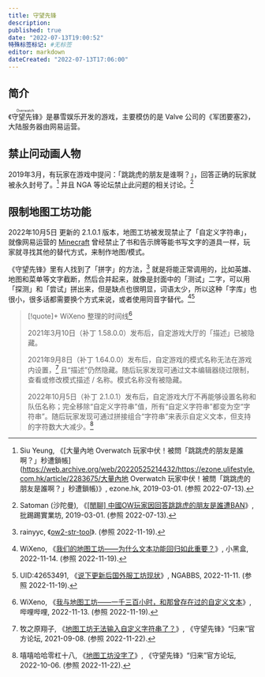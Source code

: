 ```yaml
---
title: 守望先锋
description:
published: true
date: "2022-07-13T19:00:52"
特殊标签标记: #无标签
editor: markdown
dateCreated: "2022-07-13T17:06:00"
---
```


## 简介

《<ruby>守望先锋<rt>Overwatch</rt></ruby>》是暴雪娱乐开发的游戏，主要模仿的是 Valve 公司的《军团要塞2》，大陆服务器由网易运营。

## 禁止问动画人物

2019年3月，有玩家在游戏中提问：「跳跳虎的朋友是谁啊？」，回答正确的玩家就被永久封号了。[^2283675] 并且 NGA 等论坛禁止此问题的相关讨论。[^551385]

[^2283675]: Siu Yeung, 《[大量內地 Overwatch 玩家中伏！被問「跳跳虎的朋友是誰啊？」秒遭鎖帳](https://web.archive.org/web/20220525214432/https://ezone.ulifestyle.com.hk/article/2283675/大量內地 Overwatch 玩家中伏！被問「跳跳虎的朋友是誰啊？」秒遭鎖帳)》, ezone.hk, 2019-03-01. (参照 2022-07-13).

[^551385]: Satoman (沙陀曼), 《[[閒聊] 中國OW玩家因回答跳跳虎的朋友是誰遭BAN](https://web.archive.org/web/20191220025449/https://www.ptt.cc/bbs/C_Chat/M.1551385723.A.F05.html)》, 批踢踢實業坊, 2019-03-01. (参照 2022-07-13).

## 限制地图工坊功能

2022年10月5日 更新的 2.1.0.1 版本，地图工坊被发现禁止了「自定义字符串」，就像网易运营的 [Minecraft](/game/Minecraft.md) 曾经禁止了书和告示牌等能书写文字的道具一样，玩家就寻找其他的替代方式，来制作地图/模式。

《守望先锋》里有人找到了「拼字」的方法，[^rainyyc] 就是将能正常调用的，比如英雄、地图和菜单等文字截断，然后合并起来，就像是封面中的「测试」二字，可以用「探测」和「尝试」拼出来，但是缺点也很明显，词语太少，所以这种「字库」也很小，很多话都需要换个方式来说，或者使用同音字替代。[^PTfyj][^8X3V4]

[^rainyyc]: rainyyc, 《[ow2-str-tool](https://rainyyc.github.io/ow2-str-tool/)》. (参照 2022-11-19).

[^PTfyj]: WiXeno, 《[我们的地图工坊——为什么文本功能回归如此重要？](https://archive.ph/PTfyj "https://xiaoheihe.cn/community/21982/list/94519066")》, 小黑盒, 2022-11-14. (参照 2022-11-19).

[^8X3V4]: UID:42653491, 《[说下更新后国外服工坊现状](https://archive.ph/8X3V4 "https://nga.178.com/read.php?tid=34247158")》, NGABBS, 2022-11-11. (参照 2022-11-19).

> [!quote]+ WiXeno 整理的时间线[^r2HcU]
>
> 2021年3月10日（补丁 1.58.0.0）发布后，自定游戏大厅的「描述」已被隐藏。
>
> 2021年9月8日（补丁 1.64.0.0）发布后，自定游戏的模式名称无法在游戏内设置，[^899086] 且“描述”仍然隐藏。随后玩家发现可通过文本编辑器绕过限制，查看或修改模式描述 / 名称。模式名称没有被隐藏。
>
> 2022年10月5日（补丁 2.1.0.1）发布后，自定游戏大厅不再能够设置名称和队伍名称；完全移除“自定义字符串”值，所有“自定义字符串”都变为空“字符串”。随后玩家发现可通过拼接组合“字符串”来表示自定义文本，但支持的字符数大大减少。[^911048]

[^r2HcU]: WiXeno, 《[我与地图工坊——一千三百小时，和那曾存在过的自定义文本](https://archive.ph/r2HcU "https://www.bilibili.com/read/cv19750249")》, 哔哩哔哩, 2022-11-13. (参照 2022-11-19).

[^899086]: 牧之原翔子, 《[地图工坊无法输入自定义字符串了？](https://web.archive.org/web/20210925235138/http://bbs.ow.blizzard.cn/forum.php?mod=viewthread&tid=899086)》, 《守望先锋》“归来”官方论坛, 2021-09-08. (参照 2022-11-22).

[^911048]: 嘻嘻哈哈零杠十八, 《[地图工坊没字了](https://web.archive.org/web/20221122042106/http://bbs.ow.blizzard.cn/forum.php?mod=viewthread&tid=911048)》, 《守望先锋》“归来”官方论坛, 2022-10-06. (参照 2022-11-22).
